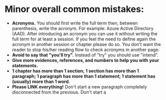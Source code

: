 # Minor overall common mistakes:
- **Acronyms.** You should first write the full term then, between parenthesis, write the acronym. For example: Azure Active Directory (AAD). After introducing an acronym you can use it without writing the full term for at least a session. If you feel the need to define again the acronym in another session or chapter please do so. You don’t want the reader to stop his/her reading flow to check acronyms in another page.
- **Avoid to say that "you'll try".** Instead of "try" you should use "intend".
- **Give more evidences, references, and numbers to help you with your statements.** 
- **1 chapter has more than 1 section; 1 section has more than 1 paragraph; 1 paragraph has more than 1 statement; 1 statement has (usually) more than 1 word.**
- **Please LINK everything!** Don't start a new paragraph completely disconnected from the previous. Don't start a 
